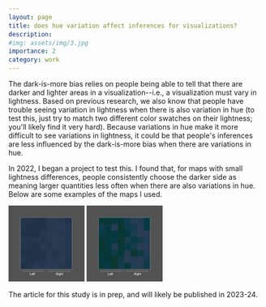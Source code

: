 ```yaml
---
layout: page
title: does hue variation affect inferences for visualizations?
description: 
#img: assets/img/3.jpg
importance: 2
category: work
---
```


The dark-is-more bias relies on people being able to tell that there are darker and lighter areas in a visualization--i.e., a visualization must vary in lightness. Based on previous research, we also know that people have trouble seeing variation in lightness when there is also variation in hue (to test this, just try to match two different color swatches on their lightness; you'll likely find it very hard). Because variations in hue make it more difficult to see variations in lightness, it could be that people's inferences are less influenced by the dark-is-more bias when there are variations in hue.

In 2022, I began a project to test this. I found that, for maps with small lightness differences, people consistently choose the darker side as meaning larger quantities less often when there are also variations in hue. Below are some examples of the maps I used. 

<img src="/assets/img/blue_lightDiff5_left_0.png" alt="8 by 8 grid colormap, in shades of blue" style="width:150px">
<img src="/assets/img/grbl_lightDiff5_left_4.png" alt="8 by 8 grid colormap, in dark green and light blue" style="width:150px">

The article for this study is in prep, and will likely be published in 2023-24.